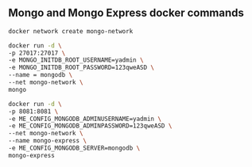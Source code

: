 ## Mongo and Mongo Express docker commands

```bash
docker network create mongo-network
```

```bash
docker run -d \
-p 27017:27017 \
-e MONGO_INITDB_ROOT_USERNAME=yadmin \
-e MONGO_INITDB_ROOT_PASSWORD=123qweASD \
--name = mongodb \
--net mongo-network \
mongo
```

```bash
docker run -d \
-p 8081:8081 \
-e ME_CONFIG_MONGODB_ADMINUSERNAME=yadmin \
-e ME_CONFIG_MONGODB_ADMINPASSWORD=123qweASD \
--net mongo-network \
--name mongo-express \
-e ME_CONFIG_MONGODB_SERVER=mongodb \
mongo-express
```
